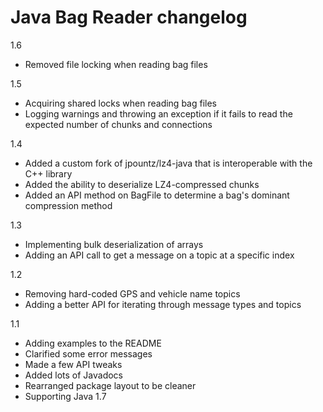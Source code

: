 # Java Bag Reader changelog

1.6

- Removed file locking when reading bag files

1.5

- Acquiring shared locks when reading bag files
- Logging warnings and throwing an exception if it fails to read the expected number of chunks and connections

1.4

- Added a custom fork of jpountz/lz4-java that is interoperable with the C++ library
- Added the ability to deserialize LZ4-compressed chunks
- Added an API method on BagFile to determine a bag's dominant compression method

1.3

- Implementing bulk deserialization of arrays
- Adding an API call to get a message on a topic at a specific index

1.2

- Removing hard-coded GPS and vehicle name topics
- Adding a better API for iterating through message types and topics

1.1

- Adding examples to the README
- Clarified some error messages
- Made a few API tweaks
- Added lots of Javadocs
- Rearranged package layout to be cleaner
- Supporting Java 1.7

